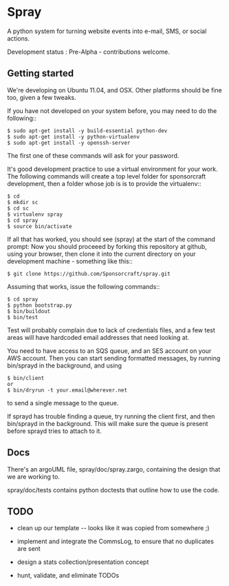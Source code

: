 Spray
=====

A python system for turning website events into 
e-mail, SMS, or social actions.  

Development status : Pre-Alpha - contributions welcome.

Getting started
---------------

We're developing on Ubuntu 11.04, and OSX. Other platforms
should be fine too, given a few tweaks.

If you have not developed on your system before, you may need to do the following::

    $ sudo apt-get install -y build-essential python-dev
    $ sudo apt-get install -y python-virtualenv
    $ sudo apt-get install -y openssh-server

The first one of these commands will ask for your password.

It's good development practice to use a virtual environment for your work. 
The following commands will create a top level folder for sponsorcraft
development, then a folder whose job is is to provide the virtualenv::

    $ cd
    $ mkdir sc
    $ cd sc
    $ virtualenv spray
    $ cd spray
    $ source bin/activate

If all that has worked, you should see (spray) at the start of the command prompt:
Now you should proceeed by forking this repository at github, using your browser,
then clone it into the current directory on your development machine - something like this::

    $ git clone https://github.com/Sponsorcraft/spray.git

Assuming that works, issue the following commands::

    $ cd spray
    $ python bootstrap.py 
    $ bin/buildout 
    $ bin/test

Test will probably complain due to lack of credentials files, and a few test
areas will have hardcoded email addresses that need looking at.

You need to have access to an SQS queue, and an SES account on your AWS
account. Then you can start sending  formatted messages, by running bin/sprayd
in the background, and using

    $ bin/client 
    or 
    $ bin/dryrun -t your.email@wherever.net 

to send a single message to the queue.

If sprayd has trouble finding a queue, try running the client first, and then
bin/sprayd in the background.  This will make sure the queue is present
before sprayd tries to attach to it.


Docs
----

There's an argoUML file, spray/doc/spray.zargo, containing the 
design that we are working to.

spray/doc/tests contains python doctests that outline how to 
use the code.

TODO
----

+ clean up our template -- looks like it was copied from somewhere ;)

+ implement and integrate the CommsLog, to ensure that no duplicates are sent

+ design a stats collection/presentation concept

+ hunt, validate, and eliminate TODOs

